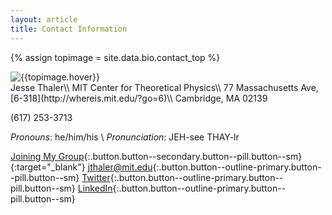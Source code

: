 ```yaml
---
layout: article
title: Contact Information
---
```

{% assign topimage = site.data.bio.contact_top %}

<div class="item">
<div class="item__image">
<img class="image-96--xl" src="{{topimage.image}}" title="{{topimage.hover}}"/>
</div>
<div class="item__content" markdown=1>
Jesse Thaler\\
MIT Center for Theoretical Physics\\
77 Massachusetts Ave, [6-318](http://whereis.mit.edu/?go=6)\\
Cambridge, MA 02139

(617) 253-3713

*Pronouns*:  he/him/his \\
*Pronunciation*:  JEH-see THAY-lr

</div>
</div>

[Joining My Group](join){:.button.button--secondary.button--pill.button--sm}{:target="_blank"}
[jthaler@mit.edu](mailto:jthaler@mit.edu){:.button.button--outline-primary.button--pill.button--sm}
[Twitter](https://twitter.com/jessethaler){:.button.button--outline-primary.button--pill.button--sm}
[LinkedIn](https://www.linkedin.com/in/jesse-thaler){:.button.button--outline-primary.button--pill.button--sm}

